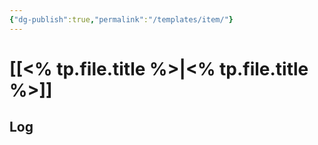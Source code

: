 ```yaml
---
{"dg-publish":true,"permalink":"/templates/item/"}
---
```


# [[<% tp.file.title %>\|<% tp.file.title %>]]

## Log
